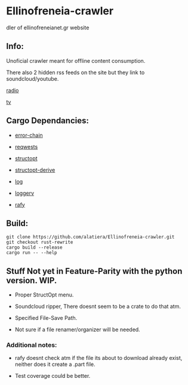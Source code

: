 # Ellinofreneia-crawler
dler of ellinofreneianet.gr website

## Info:
Unoficial crawler meant for offline content consumption.

There also 2 hidden rss feeds on the site but they link to soundcloud/youtube.

[radio](http://www.ellinofreneianet.gr/radio/radio-shows-2.feed?type=rss)

[tv](http://www.ellinofreneianet.gr/television/tv-shows.feed?type=rss)


## Cargo Dependancies:

* [error-chain](https://github.com/rust-lang-nursery/error-chain)

* [reqwests](https://github.com/seanmonstar/reqwest)

* [structopt](https://github.com/TeXitoi/structopt)

* [structopt-derive](https://github.com/TeXitoi/structopt)

* [log](https://github.com/rust-lang/log)

* [loggerv](https://github.com/clux/loggerv)

* [rafy](https://github.com/ritiek/rafy-rs)

## Build:

```
git clone https://github.com/alatiera/Ellinofreneia-crawler.git
git checkout rust-rewrite
cargo build --release
cargo run -- --help
```

## Stuff Not yet in Feature-Parity with the python version. WIP.

* Proper StructOpt menu.

* Soundcloud ripper, There doesnt seem to be a crate to do that atm.

* Specified File-Save Path.

* Not sure if a file renamer/organizer will be needed.

### Additional notes:

* rafy doesnt check atm if the file its about to download already exist, neither does it create a .part file.

* Test coverage could be better.